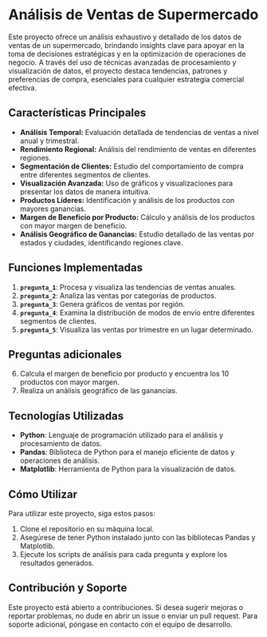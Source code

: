 # Análisis de Ventas de Supermercado

Este proyecto ofrece un análisis exhaustivo y detallado de los datos de ventas de un supermercado, brindando insights clave para apoyar en la toma de decisiones estratégicas y en la optimización de operaciones de negocio. A través del uso de técnicas avanzadas de procesamiento y visualización de datos, el proyecto destaca tendencias, patrones y preferencias de compra, esenciales para cualquier estrategia comercial efectiva.

## Características Principales

- **Análisis Temporal:** Evaluación detallada de tendencias de ventas a nivel anual y trimestral.
- **Rendimiento Regional:** Análisis del rendimiento de ventas en diferentes regiones.
- **Segmentación de Clientes:** Estudio del comportamiento de compra entre diferentes segmentos de clientes.
- **Visualización Avanzada:** Uso de gráficos y visualizaciones para presentar los datos de manera intuitiva.
- **Productos Líderes:** Identificación y análisis de los productos con mayores ganancias.
- **Margen de Beneficio por Producto:** Cálculo y análisis de los productos con mayor margen de beneficio.
- **Análisis Geográfico de Ganancias:** Estudio detallado de las ventas por estados y ciudades, identificando regiones clave.

## Funciones Implementadas

1. **`pregunta_1`**: Procesa y visualiza las tendencias de ventas anuales.
2. **`pregunta_2`**: Analiza las ventas por categorías de productos.
3. **`pregunta_3`**: Genera gráficos de ventas por región.
4. **`pregunta_4`**: Examina la distribución de modos de envío entre diferentes segmentos de clientes.
5. **`pregunta_5`**: Visualiza las ventas por trimestre en un lugar determinado.

## Preguntas adicionales 
6.  Calcula el margen de beneficio por producto y encuentra los 10 productos con mayor margen.
7.  Realiza un análisis geográfico de las ganancias.


## Tecnologías Utilizadas

- **Python**: Lenguaje de programación utilizado para el análisis y procesamiento de datos.
- **Pandas**: Biblioteca de Python para el manejo eficiente de datos y operaciones de análisis.
- **Matplotlib**: Herramienta de Python para la visualización de datos.

## Cómo Utilizar

Para utilizar este proyecto, siga estos pasos:
1. Clone el repositorio en su máquina local.
2. Asegúrese de tener Python instalado junto con las bibliotecas Pandas y Matplotlib.
3. Ejecute los scripts de análisis para cada pregunta y explore los resultados generados.

## Contribución y Soporte

Este proyecto está abierto a contribuciones. Si desea sugerir mejoras o reportar problemas, no dude en abrir un issue o enviar un pull request. Para soporte adicional, póngase en contacto con el equipo de desarrollo.
